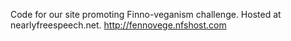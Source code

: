 Code for our site promoting Finno-veganism challenge.
Hosted at nearlyfreespeech.net.
http://fennovege.nfshost.com
